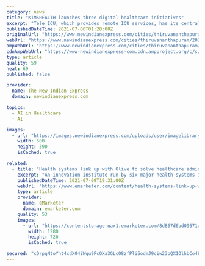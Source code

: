 ```yaml
---
category: news
title: "KIMSHEALTH launches three digital healthcare initiatives"
excerpt: "Tele ICU, which provides remote ICU services, has its central monitoring station located at KIMSHEALTH Thiruvananthapuram and links smaller hospitals to it."
publishedDateTime: 2021-07-06T01:28:00Z
originalUrl: "https://www.newindianexpress.com/cities/thiruvananthapuram/2021/jul/06/kimshealth-launches-threedigital-healthcare-initiatives-2326045.html"
webUrl: "https://www.newindianexpress.com/cities/thiruvananthapuram/2021/jul/06/kimshealth-launches-threedigital-healthcare-initiatives-2326045.html"
ampWebUrl: "https://www.newindianexpress.com/cities/thiruvananthapuram/2021/jul/06/kimshealth-launches-threedigital-healthcare-initiatives-2326045.amp"
cdnAmpWebUrl: "https://www-newindianexpress-com.cdn.ampproject.org/c/s/www.newindianexpress.com/cities/thiruvananthapuram/2021/jul/06/kimshealth-launches-threedigital-healthcare-initiatives-2326045.amp"
type: article
quality: 59
heat: 69
published: false

provider:
  name: The New Indian Express
  domain: newindianexpress.com

topics:
  - AI in Healthcare
  - AI

images:
  - url: "https://images.newindianexpress.com/uploads/user/imagelibrary/2021/7/6/w600X390/KIMSHEALTH_launches_three.jpg"
    width: 600
    height: 390
    isCached: true

related:
  - title: "Health systems link up with Olive to solve healthcare admin woes with AI"
    excerpt: "An innovation institute run by six major health systems is teaming up with Olive to build AI-driven healthcare automation tools—here are the areas that they’ll prioritize to tighten up their finances."
    publishedDateTime: 2021-07-09T19:31:00Z
    webUrl: "https://www.emarketer.com/content/health-systems-link-up-with-olive-solve-healthcare-admin-woes-with-ai"
    type: article
    provider:
      name: eMarketer
      domain: emarketer.com
    quality: 53
    images:
      - url: "https://contentstorage-nax1.emarketer.com/8d867d6bd09671db44822811ba18af8d/default-image-share.png"
        width: 1280
        height: 720
        isCached: true

secured: "cDrpgNtoYnt4cdX04iWgu9FcOXa3GLcO8zfPli5odmJ9ciw23oQX1OlhbCo4E2po0kf2FmatfySB8snWFj3HS905EeVPERJkDHlOmhCe+pXQxcN/RgdqQcyFPgs85M02fqLB44AMpF66ajCIpkqRK40gWax7I7qzuPdeVluYgcqtaeLyYUrVm3o8o/9yhnra/xSBCpv2Gph7H6EAd/dWT9re3C5uexkq+qdaF3p49rZYV/iA4GHTJaQnoE0h/jCZcYj3uFWIgVTtXZqokuvjoixICiEo9vKff8f4Vc2zfDluBtr8WBKHCrJYJvEDH19d4EZF6GCUqYVt9M3MmuLdVYPopGeYuZje1YYfWPRS3F4=;ErVB8mivN+ZS5gTXAYkPmg=="
---
```


